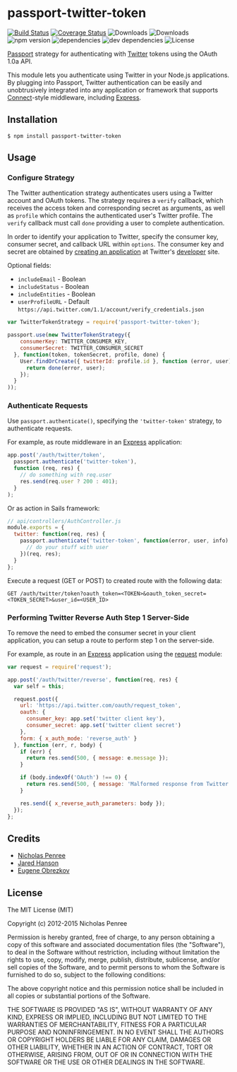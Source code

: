 # passport-twitter-token

[![Build Status](https://travis-ci.org/drudge/passport-twitter-token.svg)](https://travis-ci.org/drudge/passport-twitter-token)
[![Coverage Status](https://coveralls.io/repos/drudge/passport-twitter-token/badge.svg?branch=master&service=github)](https://coveralls.io/github/drudge/passport-twitter-token?branch=master)
![Downloads](https://img.shields.io/npm/dm/passport-twitter-token.svg)
![Downloads](https://img.shields.io/npm/dt/passport-twitter-token.svg)
![npm version](https://img.shields.io/npm/v/passport-twitter-token.svg)
![dependencies](https://img.shields.io/david/drudge/passport-twitter-token.svg)
![dev dependencies](https://img.shields.io/david/dev/drudge/passport-twitter-token.svg)
![License](https://img.shields.io/npm/l/passport-twitter-token.svg)

[Passport](http://passportjs.org/) strategy for authenticating with [Twitter](http://twitter.com/) tokens using the OAuth 1.0a API.

This module lets you authenticate using Twitter in your Node.js applications.
By plugging into Passport, Twitter authentication can be easily and unobtrusively integrated into any application or framework that supports [Connect](http://www.senchalabs.org/connect/)-style middleware, including [Express](http://expressjs.com/).

## Installation

    $ npm install passport-twitter-token

## Usage

### Configure Strategy

The Twitter authentication strategy authenticates users using a Twitter account and OAuth tokens.
The strategy requires a `verify` callback, which receives the access token and corresponding secret as arguments, as well as `profile` which contains the authenticated user's Twitter profile.
The `verify` callback must call `done` providing a user to complete authentication.

In order to identify your application to Twitter, specify the consumer key, consumer secret, and callback URL within `options`.
The consumer key and secret are obtained by [creating an application](https://dev.twitter.com/apps) at Twitter's [developer](https://dev.twitter.com/) site.

Optional fields:
 - `includeEmail` - Boolean 
 - `includeStatus` - Boolean
 - `includeEntities` - Boolean
 - `userProfileURL` - Default `https://api.twitter.com/1.1/account/verify_credentials.json`
 
```javascript
var TwitterTokenStrategy = require('passport-twitter-token');

passport.use(new TwitterTokenStrategy({
    consumerKey: TWITTER_CONSUMER_KEY,
    consumerSecret: TWITTER_CONSUMER_SECRET
  }, function(token, tokenSecret, profile, done) {
    User.findOrCreate({ twitterId: profile.id }, function (error, user) {
      return done(error, user);
    });
  }
));
```

### Authenticate Requests

Use `passport.authenticate()`, specifying the `'twitter-token'` strategy, to authenticate requests.

For example, as route middleware in an [Express](http://expressjs.com/) application:

```javascript
app.post('/auth/twitter/token',
  passport.authenticate('twitter-token'),
  function (req, res) {
    // do something with req.user
    res.send(req.user ? 200 : 401);
  }
);
```

Or as action in Sails framework:

```javascript
// api/controllers/AuthController.js
module.exports = {
  twitter: function(req, res) {
    passport.authenticate('twitter-token', function(error, user, info) {
      // do your stuff with user
    })(req, res);
  }
};
```

Execute a request (GET or POST) to created route with the following data:

```
GET /auth/twitter/token?oauth_token=<TOKEN>&oauth_token_secret=<TOKEN_SECRET>&user_id=<USER_ID>
```

### Performing Twitter Reverse Auth Step 1 Server-Side

To remove the need to embed the consumer secret in your client application, you can setup a route to perform step 1 on the server-side.

For example, as route in an [Express](http://expressjs.com/) application using the [request](https://github.com/mikeal/request) module:

```javascript
var request = require('request');

app.post('/auth/twitter/reverse', function(req, res) {
  var self = this;

  request.post({
    url: 'https://api.twitter.com/oauth/request_token',
    oauth: {
      consumer_key: app.set('twitter client key'),
      consumer_secret: app.set('twitter client secret')
    },
    form: { x_auth_mode: 'reverse_auth' }
  }, function (err, r, body) {
    if (err) {
      return res.send(500, { message: e.message });
    }

    if (body.indexOf('OAuth') !== 0) {
      return res.send(500, { message: 'Malformed response from Twitter' });
    }

    res.send({ x_reverse_auth_parameters: body });
  });
};
```

## Credits

  - [Nicholas Penree](http://github.com/drudge)
  - [Jared Hanson](http://github.com/jaredhanson)
  - [Eugene Obrezkov](http://github.com/ghaiklor)

## License

The MIT License (MIT)

Copyright (c) 2012-2015 Nicholas Penree

Permission is hereby granted, free of charge, to any person obtaining a copy
of this software and associated documentation files (the "Software"), to deal
in the Software without restriction, including without limitation the rights
to use, copy, modify, merge, publish, distribute, sublicense, and/or sell
copies of the Software, and to permit persons to whom the Software is
furnished to do so, subject to the following conditions:

The above copyright notice and this permission notice shall be included in all
copies or substantial portions of the Software.

THE SOFTWARE IS PROVIDED "AS IS", WITHOUT WARRANTY OF ANY KIND, EXPRESS OR
IMPLIED, INCLUDING BUT NOT LIMITED TO THE WARRANTIES OF MERCHANTABILITY,
FITNESS FOR A PARTICULAR PURPOSE AND NONINFRINGEMENT. IN NO EVENT SHALL THE
AUTHORS OR COPYRIGHT HOLDERS BE LIABLE FOR ANY CLAIM, DAMAGES OR OTHER
LIABILITY, WHETHER IN AN ACTION OF CONTRACT, TORT OR OTHERWISE, ARISING FROM,
OUT OF OR IN CONNECTION WITH THE SOFTWARE OR THE USE OR OTHER DEALINGS IN THE
SOFTWARE.
